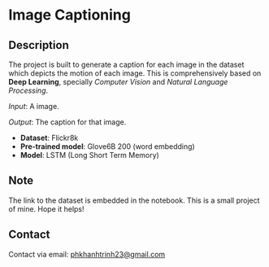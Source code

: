 # Image Captioning

## Description
The project is built to generate a caption for each image in the dataset which depicts the motion of each image. This is comprehensively based on **Deep Learning**, specially *Computer Vision* and *Natural Language Processing*.

*Input*: A image.

*Output*: The caption for that image.

- **Dataset**: Flickr8k
- **Pre-trained model**: Glove6B 200 (word embedding)
- **Model**: LSTM (Long Short Term Memory)

## Note
The link to the dataset is embedded in the notebook. This is a small project of mine. Hope it helps!

## Contact
Contact via email: phkhanhtrinh23@gmail.com
